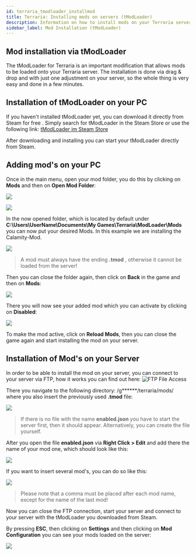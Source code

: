 ```yaml
---
id: terraria_tmodloader_installmod
title: Terraria: Installing mods on servers (tModLoader)
description: Information on how to install mods on your Terraria server using tModLoader - ZAP-Hosting.com documentation
sidebar_label: Mod Installation (tModLoader)
---
```



## Mod installation via tModLoader

The tModLoader for Terraria is an important modification that allows mods to be loaded onto your Terraria server. The installation is done via drag & drop and with just one adjustment on your server, so the whole thing is very easy and done in a few minutes.


## Installation of tModLoader on your PC

If you haven't installed tModLoader yet, you can download it directly from Steam for free . Simply search for tModLoader in the Steam Store or use the following link: [tModLoader im Steam Store](https://store.steampowered.com/app/1281930/tModLoader/)

After downloading and installing you can start your tModLoader directly from Steam.

## Adding mod's on your PC

Once in the main menu, open your mod folder, you do this by clicking on **Mods** and then on **Open Mod Folder**:

![](https://screensaver01.zap-hosting.com/index.php/s/5YDongErAKmToXK/preview)

![](https://screensaver01.zap-hosting.com/index.php/s/CdcC9aiMctKTakE/preview)

In the now opened folder, which is located by default under **C:\Users\UserName\Documents\My Games\Terraria\ModLoader\Mods** you can now put your desired Mods.
In this example we are installing the Calamity-Mod.

![](https://screensaver01.zap-hosting.com/index.php/s/qCnMxEL579YonL7/preview)

> A mod must always have the ending **.tmod** , otherwise it cannot be loaded from the server!

Then you can close the folder again, then click on **Back** in the game and then on **Mods**: 

![](https://screensaver01.zap-hosting.com/index.php/s/z5iqEwPxPCnZxAX/preview)

There you will now see your added mod which you can activate by clicking on **Disabled**:

![](https://screensaver01.zap-hosting.com/index.php/s/x2mTpo6tNwTzsS2/preview)

To make the mod active, click on **Reload Mods**, then you can close the game again and start installing the mod on your server.


## Installation of Mod's on your Server

In order to be able to install the mod on your server, you can connect to your server via FTP, how it works you can find out here: ![FTP File Access](https://zap-hosting.com/guides/docs/en/gameserver_ftpaccess/)

There you navigate to the following directory: /g******/terraria/mods/ where you also insert the previously used **.tmod** file:

![](https://screensaver01.zap-hosting.com/index.php/s/M93obdsRLYya8fM/preview)

> If there is no file with the name **enabled.json** you have to start the server first, then it should appear. Alternatively, you can create the file yourself.

After you open the file **enabled.json** via **Right Click > Edit** and add there the name of your mod one, which should look like this:

![](https://screensaver01.zap-hosting.com/index.php/s/ebzej2QArRyzLHr/preview)

If you want to insert several mod's, you can do so like this: 

![](https://screensaver01.zap-hosting.com/index.php/s/3KSQYZkzrpH8KiH/preview)

> Please note that a comma must be placed after each mod name, except for the name of the last mod!

Now you can close the FTP connection, start your server and connect to your server with the tModLoader you downloaded from Steam.

By pressing **ESC**, then clicking on **Settings** and then clicking on **Mod Configuration** you can see your mods loaded on the server:

![](https://screensaver01.zap-hosting.com/index.php/s/DHo42jLiSC9MFmw/preview)
